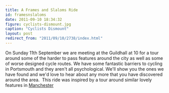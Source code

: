 ```yaml
---
title: A Frames and Slaloms Ride
id: framesnslaloms
date: 2011-09-10 18:34:32
figure: cyclists-dismount.jpg
caption: "Cyclists Dismount"
layout: post
redirect_from: "2011/09/10/2738/index.html"
---
```

On Sunday 11th September we are meeting at the Guildhall at 10 for a tour around some of the harder to pass features around the city as well as some of worse designed cycle routes. We have some fantastic barriers to cycling in Portsmouth and they aren't all psychological. We'll show you the ones we have found and we'd love to hear about any more that you have discovered around the area.  This ride was inspired by a tour around similar lovely features in [Manchester](http://madcyclelanesofmanchester.blogspot.com/2011/06/barriers-bollards-boulders-and-tank.html "manchester ride")
